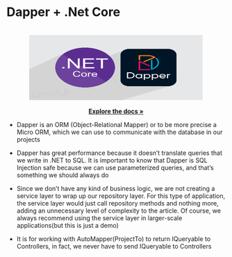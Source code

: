 # Dapper + .Net Core

<!-- PROJECT LOGO -->
<br />
<div align="center">
  <a href="https://github.com/javadbayat1365/DemoDapperNETCoreApi">
    <img src="https://github.com/javadbayat1365/DemoDapperNETCoreApi/blob/master/Demo-Dapper-NETApi/Images/fvasp109-svg.svg" alt="Logo" width="400" height="150">
  </a>

  <p align="center">
    <a href="https://github.com/javadbayat1365/DemoDapperNETCoreApi"><strong>Explore the docs »</strong></a>
  </p>
</div>

-  Dapper is an ORM (Object-Relational Mapper) or to be more precise a Micro ORM, which we can use to communicate with the database in our projects
-  Dapper has great performance because it doesn’t translate queries that we write in .NET to SQL. It is important to know that Dapper is SQL Injection safe because we can use parameterized queries, and that’s something we should always do

- Since we don’t have any kind of business logic, we are not creating a service layer to wrap up our repository layer. For this type of application, the service layer would just call repository methods and nothing more, adding an unnecessary level of complexity to the article. Of course, we always recommend using the service layer in larger-scale applications(but this is just a demo)
- It is for working with AutoMapper(ProjectTo) to return IQueryable to Controllers, in fact, we never have to send IQueryable to Controllers


